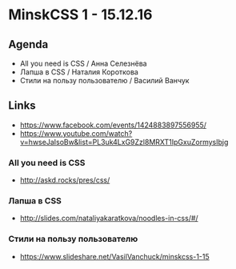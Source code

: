 # MinskCSS 1 - 15.12.16


## Agenda

- All you need is CSS / Анна Селезнёва
- Лапша в CSS / Наталия Короткова
- Стили на пользу пользователю / Василий Ванчук


## Links

- https://www.facebook.com/events/1424883897556955/
- https://www.youtube.com/watch?v=hwseJaIsoBw&list=PL3uk4LxG9Zzl8MRXT1IpGxuZormysIbjg


### All you need is CSS

- http://askd.rocks/pres/css/

### Лапша в CSS

- http://slides.com/nataliyakaratkova/noodles-in-css/#/

### Стили на пользу пользователю

- https://www.slideshare.net/VasilVanchuck/minskcss-1-15